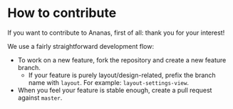 # How to contribute

If you want to contribute to Ananas, first of all: thank you for your interest!

We use a fairly straightforward development flow:
- To work on a new feature, fork the repository and create a new feature branch.
	- If your feature is purely layout/design-related, prefix the branch name with `layout`.
	For example: `layout-settings-view`.
- When you feel your feature is stable enough, create a pull request against `master`.
